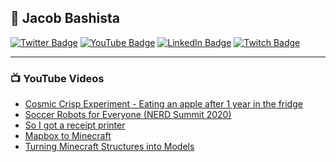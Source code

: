 ## 👋 Jacob Bashista

[![Twitter Badge](https://img.shields.io/badge/Twitter-00aced?style=for-the-badge&logo=twitter)](https://twitter.com/jacobbashista)
[![YouTube Badge](https://img.shields.io/badge/YouTube-red?style=for-the-badge&logo=youtube)](https://www.youtube.com/orangehaus)
[![LinkedIn Badge](https://img.shields.io/badge/LinkedIn-blue?style=for-the-badge&logo=linkedin)](https://www.linkedin.com/in/bashista)
[![Twitch Badge](https://img.shields.io/badge/Twitch-6441a5?style=for-the-badge&logo=twitch)](https://www.twitch.tv/tgb20)

---

### 📺 YouTube Videos

<!-- YOUTUBE:START -->
- [Cosmic Crisp Experiment - Eating an apple after 1 year in the fridge](https://www.youtube.com/watch?v=Adqi_dm_wic)
- [Soccer Robots for Everyone &lpar;NERD Summit 2020&rpar;](https://www.youtube.com/watch?v=u-lFwHSSJaQ)
- [So I got a receipt printer](https://www.youtube.com/shorts/efUqWBs0C6g)
- [Mapbox to Minecraft](https://www.youtube.com/watch?v=GOKlYJppsgo)
- [Turning Minecraft Structures into Models](https://www.youtube.com/watch?v=h8CTvYhisYQ)
<!-- YOUTUBE:END -->
